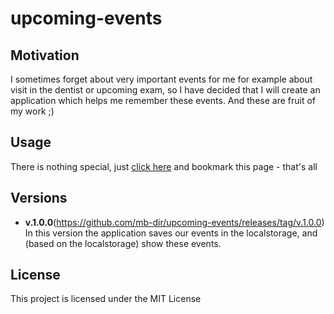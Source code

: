# upcoming-events


## Motivation

I sometimes forget about very important events for me for example about visit in the dentist or upcoming exam,
so I have decided that I will create an application which helps me remember these events. And these are fruit of my work ;)

## Usage

There is nothing special, just [click here](https://mb-dir.github.io/upcoming-events/) and bookmark this page - that's all

## Versions

- **v.1.0.0**(https://github.com/mb-dir/upcoming-events/releases/tag/v.1.0.0)
In this version the application saves our events in the localstorage, and (based on the localstorage) show these events.

## License

This project is licensed under the MIT License

